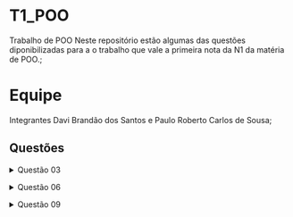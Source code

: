 # T1_POO
Trabalho de POO
Neste repositório estão algumas das questões diponibilizadas para a o trabalho que vale a primeira nota da N1 da matéria de POO.;

# Equipe
Integrantes
Davi Brandão dos Santos e Paulo Roberto Carlos de Sousa;

## Questões
<details><summary>Questão 03</summary>
  <p> Faça um programa que receba o salário de um funcionário, calcule e mostre o novo salário, sabendo-se que este sofreu um aumento de 25%. Nesse código o usuário deve digitar o seu salário atual, o código mostrará como vai ficar esse mesmo sálario porém dessa vez, com um aumento de 25%. </p>
  </details>
<p></p>
<details><summary>Questão 06</summary>
  <p> Faça um programa que receba o salário-base de um funcionário, calcule e mostre o salário a receber, sabendo que esse funcionário tem gratificação de 5% sobre o salário base e paga imposto de 7% sobre o salário-base. </p>
  </details>
  <p></p>
  <details><summary>Questão 09</summary>
  <p> Faça um programa que calcule e mostre a área de um triângulo.
    Sabe-se que: Área = (base*altura)/2. </p>
  </details>
  <p></p>
  
